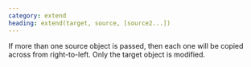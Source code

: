 ```yaml
---
category: extend
heading: extend(target, source, [source2...])
---
```


If more than one source object is passed, then each one will be copied across from right-to-left. Only the target object is modified.

